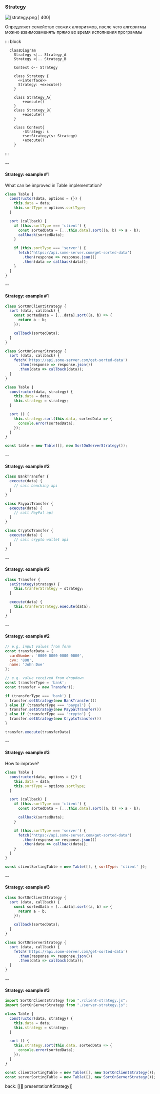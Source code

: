 ### Strategy <!-- element style="display:none" -->

![[strategy.png | 400]](./imgs/strategy.png)

Определяет семейство схожих алгоритмов, после чего алгоритмы можно взаимозаменять прямо во время исполнения программы

::: block <!-- element style="display: none;" -->

```mermaid
  classDiagram
    Strategy <|.. Strategy_A
    Strategy <|.. Strategy_B

    Context o-- Strategy  

    class Strategy {
      <<interface>>
      Strategy: +execute()
    }
    
    class Strategy_A{
        +execute()
    }
    class Strategy_B{
        +execute()
    }

    class Context{
        -Strategy: s
        +setStrategy(s: Strategy)
        +execute()
    }
```

:::

--

#### Strategy: example #1

What can be improved in Table implementation?

```js
class Table {
  constructor(data, options = {}) {
    this.data = data;
    this.sortType = options.sortType;
  }

  sort (callback) {
    if (this.sortType === 'client') {
      const sortedData = [...this.data].sort((a, b) => a - b);
      callback(sortedData);
    }

    if (this.sortType === 'server') {
      fetch('https://api.some-server.com/get-sorted-data')
        .then(response => response.json())
        .then(data => callback(data));
    }
  }
}
```

--

#### Strategy: example #1

```js
class SortOnClientStrategy {
  sort (data, callback) {
    const sortedData = [...data].sort((a, b) => {
      return a - b;
    });

    callback(sortedData);
  }
}

class SortOnServerStrategy {
  sort (data, callback) {
    fetch('https://api.some-server.com/get-sorted-data')
      .then(response => response.json())
      .then(data => callback(data));
  }
}

class Table {
  constructor(data, strategy) {
    this.data = data;
    this.strategy = strategy;
  }

  sort () {
    this.strategy.sort(this.data, sortedData => {
      console.error(sortedData);
    });
  }
}

const table = new Table([], new SortOnServerStrategy());
```

--

#### Strategy: example #2

```js
class BankTransfer {
  execute(data) {
    // call bancking api
  }
}

class PaypalTransfer {
  execute(data) {
    // call PayPal api
  }
}

class CryptoTransfer {
  execute(data) {
    // call crypto wallet api
  }
}
```

--

#### Strategy: example #2

```js
class Transfer {
  setStrategy(strategy) {
    this.tranferStrategy = strategy;
  }

  execute(data) {
    this.tranferStrategy.execute(data);
  }
}
```

--

#### Strategy: example #2

```js
// e.g. input values from form
const transferData = {
  cardNumber: '0000 0000 0000 0000',
  cvv: '000',
  name: 'John Doe'
};

// e.g. value received from dropdown
const transferType = 'bank'; 
const transfer = new Transfer();

if (transferType === 'bank') {
  transfer.setStrategy(new BankTransfer())
} else if (transferType === 'paypal') {
  transfer.setStrategy(new PaypalTransfer())
} else if (transferType === 'crypto') {
  transfer.setStrategy(new CryptoTransfer())
}

transfer.execute(transferData)
```

--

#### Strategy: example #3

How to improve?

```js
class Table {
  constructor(data, options = {}) {
    this.data = data;
    this.sortType = options.sortType;
  }

  sort (callback) {
    if (this.sortType === 'client') {
      const sortedData = [...this.data].sort((a, b) => a - b);

      callback(sortedData);
    }

    if (this.sortType === 'server') {
      fetch('https://api.some-server.com/get-sorted-data')
        .then(response => response.json())
        .then(data => callback(data));
    }
  }
}

const clientSortingTable = new Table([], { sortType: 'client' });
```

--

#### Strategy: example #3

```js
class SortOnClientStrategy {
  sort (data, callback) {
    const sortedData = [...data].sort((a, b) => {
      return a - b;
    });

    callback(sortedData);
  }
}

class SortOnServerStrategy {
  sort (data, callback) {
    fetch('https://api.some-server.com/get-sorted-data')
      .then(response => response.json())
      .then(data => callback(data));
  }
}
```

--

#### Strategy: example #3

```js
import SortOnClientStrategy from "./client-strategy.js";
import SortOnServerStrategy from "./server-strategy.js";

class Table {
  constructor(data, strategy) {
    this.data = data;
    this.strategy = strategy;
  }

  sort () {
    this.strategy.sort(this.data, sortedData => {
      console.error(sortedData);
    });
  }
}

const clientSortingTable = new Table([], new SortOnClientStrategy());
const serverSortingTable = new Table([], new SortOnServerStrategy());
```

back: [[📖 presentation#Strategy]] <!-- element style="display:none" -->
